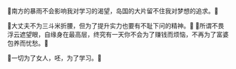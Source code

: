 🌳南方的暴雨不会影响我对学习的渴望，岛国的大片留不住我对梦想的追求。🍄

🍚大丈夫不为三斗米折腰，但为了提升实力也要有不耻下问的精神。👊
🍓所谓不畏浮云遮望眼，自缘身在最高层，终究有一天你不会为了赚钱而烦恼，不再为了富婆包养而忧愁。🍨

🙉一切为了女人，呸，为了学习。🌈
